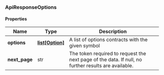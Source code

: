

[//]: # (CLASS:ApiResponseOptions)

[//]: # (KIND:object)

### ApiResponseOptions

#### Properties

[//]: # (START_DEFINITION)

Name | Type | Description
------------ | ------------- | -------------
**options** | [**list[Option]**](Option.md) | A list of options contracts with the given symbol &nbsp;
**next_page** | str | The token required to request the next page of the data. If null, no further results are available. &nbsp;

[//]: # (END_DEFINITION)


[//]: # (CONTAINED_CLASS:Option)




